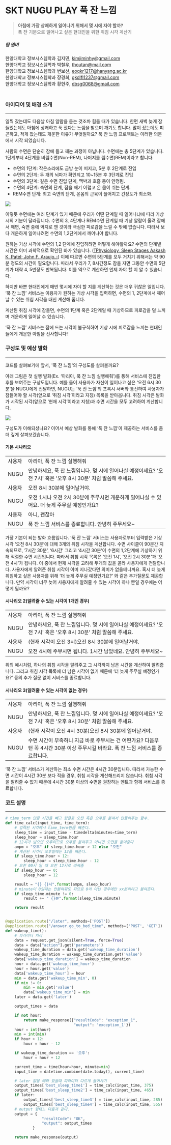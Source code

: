 # SKT NUGU PLAY 푹 잔 느낌  
   
> **아침에 가장 상쾌하게 일어나기 위해서 몇 시에 자야 할까?**  
> 푹 잔 기분으로 일어나고 싶은 현대인을 위한 취침 시각 계산기
  

##### 팀 멤버
한양대학교 정보시스템학과 김지민, kimjiminhy@gmail.com  
한양대학교 정보시스템학과 박철우, thoutan@mail.com  
한양대학교 정보시스템학과 변보선, eoqkr1217@hanyang.ac.kr    
한양대학교 정보시스템학과 장경희, gkdlfl1237@gmail.com  
한양대학교 정보시스템학과 황현주, dbsg0068@gmail.com  
  ㅤ
  ㅤ
  ㅤ
### 아이디어 및 배경 소개  
-----------------------------------------------
일찍 잤는데도 다음날 아침 알람을 듣는 것조차 힘들 때가 있습니다.
한편 새벽 늦게 잠들었는데도 아침에 상쾌하고 푹 잤다는 느낌을 받으며 깨기도 합니다.
많이 잤는데도 피곤하고, 적게 잤는데도 개운한 이유가 무엇일까요?
푹 잔 느낌 프로젝트는 이러한 의문에서 시작 되었습니다.  
  
사람의 수면은 단순히 잠에 들고 깨는 과정이 아닙니다.
수면에는 총 5단계가 있습니다. 1단계부터 4단계를 비렘수면(Non-REM), 나머지를 렘수면(REM)이라고 합니다.  
  
* 수면의 1단계: 작은소리에도 금방 눈이 떠지고, 5분 후 2단계로 진입  
* 수면의 2단계: 두 개의 뇌파가 확인되고 10~15분 후 3단계로 진입  
* 수면의 3단계: 깊은 수면 진입 단계, 맥박과 호흡 등이 안정됨.  
* 수면의 4단계: 숙면의 단계, 잠을 깨기 어렵고 온 몸이 쉬는 단계.  
* REM수면 단계: 최고 숙면의 단계, 온몸의 근육이 풀어지고 긴장도가 최소화.
  
![](https://inmun360.culture.go.kr/upload/board/image/95/2358895_201810251428505600.jpg)
  
이렇듯 수면에는 여러 단계가 있기 때문에 우리가 어떤 단계일 때 일어나냐에 따라 기상 시의 기분이 달라집니다.
수면의 3, 4단계나 REM수면 단계일 때 기상 알람이 울려 잠에서 깨면, 숙면 중에 억지로 깬 것이라 극심한 피로감을 느낄 수 밖에 없습니다.
따라서 보다 개운하게 일어나려면 수면의 1,2단계에서 깨어나야 합니다.

원하는 기상 시각에 수면의 1,2 단계에 진입하려면 어떻게 해야할까요? 수면의 단계별 시간은 이미 과학적으로 확인된 바가 있습니다. ([『Physiology, Sleep Stages Aakash K. Patel; John F. Araujo.』](https://www.ncbi.nlm.nih.gov/pubmed/30252388))
이에 따르면 수면의 5단계를 모두 거치기 위해서는 약 90분 정도의 시간이 필요합니다.
따라서 우리가 7, 8시간정도 잠을 자면 그동안 수면의 5단계가 대략 4, 5번정도 반복됩니다.
이를 역으로 계산하면 언제 자야 할 지 알 수 있습니다.

하지만 바쁜 현대인에게 매번 몇시에 자야 할 지를 계산하는 것은 매우 귀찮은 일입니다.
‘푹 잔 느낌’ 서비스는 이용자가 원하는 기상 시각을 입력하면, 수면의 1, 2단계에서 깨어날 수 있는 취침 시각을 대신 계산해 줍니다.

계산된 취침 시각에 잠들면, 수면의 1단계 혹은 2단계일 때 기상하므로 피로감을 덜 느끼며 개운하게 일어날 수 있습니다.

‘푹 잔 느낌’ 서비스는 잠에 드는 시각이 불규칙하여 기상 시에 피로감을 느끼는 현대인들에게 개운한 아침을 선사합니다! 
  ㅤ
  ㅤ
  ㅤ
### 구성도 및 예상 발화
-----------------------------------------------
코드를 살펴보기에 앞서, '푹 잔 느낌'의 구성도를 살펴볼까요?  
  
아래 그림은 첫 실행 발화(Ex. ‘아리아, 푹 잔 느낌 실행해줘’)를 통해 서비스에 진입한 후를 보여주는 구상도입니다. 예를 들어 사용자가 자신이 일어나고 싶은 ‘오전 6시 30분’을 NUGU에게 전달하면, NUGU는 ‘푹 잔 느낌’의 프록시 서버와 통신하여 사용자가 잠들어야 할 시각(앞으로 ‘취침 시각’이라고 지칭) 목록을 받아옵니다. 취침 시각은 발화가 시작된 시각(앞으로 ‘현재 시각’이라고 지칭)과 수면 시간을 모두 고려하여 계산합니다.
  
![](./image/serviceflow.jpeg)
  
구성도가 이해되셨나요? 이어서 예상 발화를 통해 ‘푹 잔 느낌’이 제공하는 서비스를 좀 더 깊게 살펴보겠습니다.

#### 기본 시나리오
  
  | | |  
  |----------|----------------|  
  | 사용자 | 아리아, 푹 잔 느낌 실행해줘 |  
  | NUGU | 안녕하세요, 푹 잔 느낌입니다. 몇 시에 일어나실 예정이세요? '오전 7시' 혹은 '오후 8시 30분' 처럼 말씀해 주세요. |  
  | 사용자 | 오전 8시 30분에 일어날거야. |  
  | NUGU | 오전 1시나 오전 2시 30분에 주무시면 개운하게 일어나실 수 있어요. 더 늦게 주무실 예정인가요? |  
  | 사용자 | 아니, 괜찮아 |  
  | NUGU | 푹 잔 느낌 서비스를 종료합니다. 안녕히 주무세요~ |  

가장 기본이 되는 발화 흐름입니다. ‘푹 잔 느낌’ 서비스는 사용자로부터 입력받은 기상 시각 ‘오전 8시 30분’에 대해 3개의 취침 시각을 계산합니다. 수면 사이클이 90분간 지속되므로, ’7시간 30분’, ‘6시간’ 그리고 ‘4시간 30분’이 수면의 1,2단계에 기상하기 위해 적절한 수면 시간입니다. 따라서 취침 시각 목록은 ‘오전 1시’, ‘오전 2시 30분’과 ‘오전 4시’가 됩니다. 이 중에서 현재 시각을 고려해 두개의 값을 골라 사용자에게 전달합니다. 사용자에게 알려준 취침 시각이 이미 지나갔다면 의미가 없을테니까요. 혹시 더 늦게 취침하고 싶은 사용자를 위해 ‘더 늦게 주무실 예정인가요?’ 와 같은 추가질문도 제공합니다. 만약 시각이 너무 늦어 사용자에게 알려줄 수 있는 시각이 하나 뿐일 경우에는 어떻게 될까요?
  
  
#### 시나리오 2(알려줄 수 있는 시각이 1개인 경우)
  
  | | |  
  |----------|----------------|  
  | 사용자 | 아리아, 푹 잔 느낌 실행해줘 |  
  | NUGU | 안녕하세요, 푹 잔 느낌입니다. 몇 시에 일어나실 예정이세요? '오전 7시' 혹은 '오후 8시 30분' 처럼 말씀해 주세요. |  
  | 사용자 | (현재 시각이 오전 3시)오전 8시 30분에 일어날거야. |  
  | NUGU | 오전 4시에 주무시면 됩니다. 1시간 남았네요. 안녕히 주무세요~ |  
  
  
위의 예시처럼, 하나의 취침 시각을 알려주고 그 시각까지 남은 시간을 계산하여 알려줍니다. 그리고 취침 시각 목록에 더 남은 시각이 없기 때문에 ‘더 늦게 주무실 예정인가요?’ 등의 추가 질문 없이 서비스를 종료합니다.  

#### 시나리오 3(알려줄 수 있는 시각이 없는 경우)
  
  | | |  
  |----------|----------------|  
  | 사용자 | 아리아, 푹 잔 느낌 실행해줘 |  
  | NUGU | 안녕하세요, 푹 잔 느낌입니다. 몇 시에 일어나실 예정이세요? '오전 7시' 혹은 '오후 8시 30분' 처럼 말씀해 주세요. |  
  | 사용자 | (현재 시각이 오전 4시 30분)오전 8시 30분에 일어날거야. |  
  | NUGU | 수면 시간이 부족하니 지금 바로 주무시는 건 어떤가요? 다음부턴 꼭 4시간 30분 이상 주무시길 바라요. 푹 잔 느낌 서비스를 종료합니다. |  
  
‘푹 잔 느낌’ 서비스가 계산하는 최소 수면 시간은 4시간 30분입니다. 따라서 가능한 수면 시간이 4시간 30분 보다 적을 경우, 취침 시각을 계산해드리지 않습니다. 취침 시각을 알려줄 수 없기 때문에 4시간 30분 이상의 수면을 권장하는 멘트과 함께 서비스를 종료합니다. 


### 코드 설명
-----------------------------------------------
  
~~~python
# time_term 만큼 시간을 빼고 한글로 오전 혹은 오후를 붙여서 만들어주는 함수.
def time_calc(input_time, time_term):
    # 입력된 시각에서 time_term만큼 빼준다.
    sleep_time = input_time - timedelta(minutes=time_term)
    sleep_hour = sleep_time.hour
    # 12시가 넘으면 오후이므로 오후를 붙여주고 아니면 오전을 붙여준다
    ampm = "오후" if sleep_time.hour > 12 else "오전"
    # 계산된 시각이 오후일때는 12를 빼준다.
    if sleep_time.hour > 12:
        sleep_hour = sleep_time.hour - 12
    # 오전 00시 일 때 오전 12시로 바꿔줌
    if sleep_hour == 0:
        sleep_hour = 12

    result = "{} {}시".format(ampm, sleep_hour)
    # minute이 0일때는 안붙여줘도 되므로 0이 아닌 경우에만 xx분이라고 붙여준다.
    if sleep_time.minute != 0:
        result += " {}분".format(sleep_time.minute)

    return result


@application.route("/later", methods=['POST'])
@application.route("/answer.go_to_bed_time", methods=['POST', 'GET'])
def wakeup_time():
    # 파라미터 처리
    data = request.get_json(silent=True, force=True)
    data = data["action"].get('parameters')
    wakeup_time_duration = data.get('wakeup_time_duration')
    wakeup_time_duration = wakeup_time_duration.get('value')
    data['wakeup_time_duration'] = wakeup_time_duration
    hour = data.get('wakeup_time_hour')
    hour = hour.get('value')
    data['wakeup_time_hour'] = hour
    min = data.get('wakeup_time_min', 0)
    if min != 0:
        min = min.get('value')
        data['wakeup_time_min'] = min
    later = data.get('later')

    output_times = data

    if not hour:
        return make_response({"resultCode": "exception_1",
                              "output": 'exception_1'})
    hour = int(hour)
    min = int(min)
    if hour > 12:
        hour = hour - 12

    if wakeup_time_duration == '오후':
        hour = hour + 12

    current_time = time(hour=hour, minute=min)
    input_time = datetime.combine(date.today(), current_time)

    # later 없을 때와 있을때 파라미터 다르게 들어가기
    output_times['best_sleep_time1'] = time_calc(input_time, 375)
    output_times['best_sleep_time2'] = time_calc(input_time, 465)
    if later:
        output_times['best_sleep_time3'] = time_calc(input_time, 285)
        output_times['best_sleep_time4'] = time_calc(input_time, 555)
    # output 형태느 다음과 같다.
    output = {
                "resultCode": "OK",
                "output": output_times
            }

    return make_response(output)
~~~
